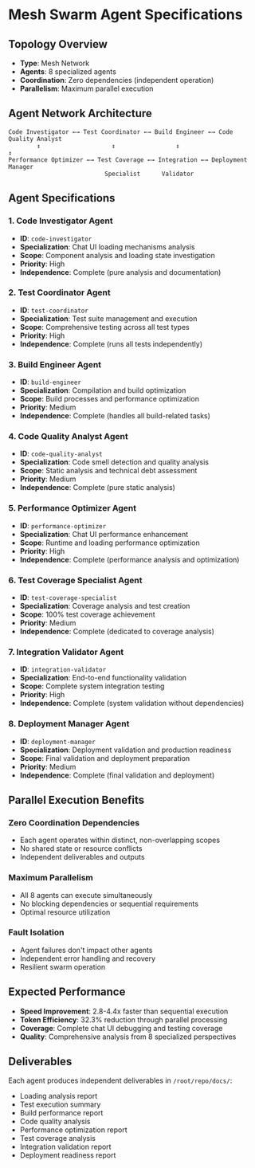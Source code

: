 # Mesh Swarm Agent Specifications

## Topology Overview
- **Type**: Mesh Network
- **Agents**: 8 specialized agents
- **Coordination**: Zero dependencies (independent operation)
- **Parallelism**: Maximum parallel execution

## Agent Network Architecture

```
Code Investigator ←→ Test Coordinator ←→ Build Engineer ←→ Code Quality Analyst
        ↕                    ↕                 ↕                      ↕
Performance Optimizer ←→ Test Coverage ←→ Integration ←→ Deployment Manager
                           Specialist      Validator
```

## Agent Specifications

### 1. Code Investigator Agent
- **ID**: `code-investigator`
- **Specialization**: Chat UI loading mechanisms analysis
- **Scope**: Component analysis and loading state investigation
- **Priority**: High
- **Independence**: Complete (pure analysis and documentation)

### 2. Test Coordinator Agent  
- **ID**: `test-coordinator`
- **Specialization**: Test suite management and execution
- **Scope**: Comprehensive testing across all test types
- **Priority**: High
- **Independence**: Complete (runs all tests independently)

### 3. Build Engineer Agent
- **ID**: `build-engineer` 
- **Specialization**: Compilation and build optimization
- **Scope**: Build processes and performance optimization
- **Priority**: Medium
- **Independence**: Complete (handles all build-related tasks)

### 4. Code Quality Analyst Agent
- **ID**: `code-quality-analyst`
- **Specialization**: Code smell detection and quality analysis
- **Scope**: Static analysis and technical debt assessment
- **Priority**: Medium
- **Independence**: Complete (pure static analysis)

### 5. Performance Optimizer Agent
- **ID**: `performance-optimizer`
- **Specialization**: Chat UI performance enhancement
- **Scope**: Runtime and loading performance optimization
- **Priority**: High
- **Independence**: Complete (performance analysis and optimization)

### 6. Test Coverage Specialist Agent
- **ID**: `test-coverage-specialist`
- **Specialization**: Coverage analysis and test creation
- **Scope**: 100% test coverage achievement
- **Priority**: Medium
- **Independence**: Complete (dedicated to coverage analysis)

### 7. Integration Validator Agent
- **ID**: `integration-validator`
- **Specialization**: End-to-end functionality validation
- **Scope**: Complete system integration testing
- **Priority**: High
- **Independence**: Complete (system validation without dependencies)

### 8. Deployment Manager Agent
- **ID**: `deployment-manager`
- **Specialization**: Deployment validation and production readiness
- **Scope**: Final validation and deployment preparation
- **Priority**: Medium
- **Independence**: Complete (final validation and deployment)

## Parallel Execution Benefits

### Zero Coordination Dependencies
- Each agent operates within distinct, non-overlapping scopes
- No shared state or resource conflicts
- Independent deliverables and outputs

### Maximum Parallelism
- All 8 agents can execute simultaneously
- No blocking dependencies or sequential requirements
- Optimal resource utilization

### Fault Isolation
- Agent failures don't impact other agents
- Independent error handling and recovery
- Resilient swarm operation

## Expected Performance
- **Speed Improvement**: 2.8-4.4x faster than sequential execution
- **Token Efficiency**: 32.3% reduction through parallel processing
- **Coverage**: Complete chat UI debugging and testing coverage
- **Quality**: Comprehensive analysis from 8 specialized perspectives

## Deliverables
Each agent produces independent deliverables in `/root/repo/docs/`:
- Loading analysis report
- Test execution summary
- Build performance report
- Code quality analysis
- Performance optimization report
- Test coverage analysis
- Integration validation report
- Deployment readiness report